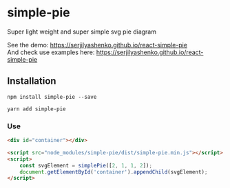 # simple-pie

Super light weight and super simple svg pie diagram

See the demo: https://serjilyashenko.github.io/react-simple-pie \
And check use examples here: https://serjilyashenko.github.io/react-simple-pie

## Installation

```shell
npm install simple-pie --save

yarn add simple-pie
```

### Use

```html
<div id="container"></div>

<script src="node_modules/simple-pie/dist/simple-pie.min.js"></script>
<script>
    const svgElement = simplePie([2, 1, 1, 2]);
    document.getElementById('container').appendChild(svgElement);
</script>
```
